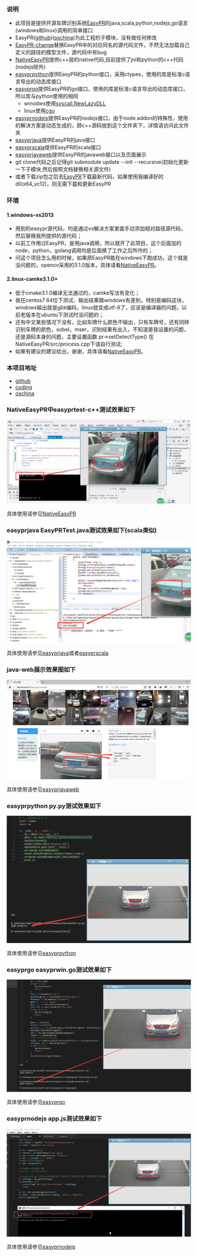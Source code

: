 ### 说明
+ 此项目是提供开源车牌识别系统[EasyPR][5]的java,scala,python,nodejs,go语言(windows和linux)调用的简单接口
+ EasyPR([github][5])([oschina][1])为此工程的子模块，没有做任何修改
+ [EasyPR-change](EasyPR-change)替换EasyPR中的对应同名的源代码文件，不然无法加载自己定义的路径的模型文件，源代码中有bug
+ [NativeEasyPR](NativeEasyPR)提供c++层的native代码,目前提供了jni和python的c++代码(nodejs除外)
+ [easyprpython](easyprpython)提供EasyPR的python接口，采用ctypes，使用的库是标准c语言导出的动态库接口
+ [easyprgo](easyprgo)提供EasyPR的go接口，使用的库是标准c语言导出的动态库接口，所以库与python使用的相同
    - winodws使用[syscall.NewLazyDLL][6]
    - linux使用[cgo][7]
+ [easyprnodejs](easyprnodejs)提供EasyPR的nodejs接口，由于node addon的特殊性，使用的解决方案是动态生成的，顾c++源码放到这个文件夹下，详情请访问此文件夹
+ [easyprjava](easyprjava)提供EasyPR的java接口
+ [easyprscala](easyprscala)提供EasyPR的scala接口
+ [easyprjavaweb](easyprjavaweb)提供EasyPR的javaweb接口以及页面展示
+ git clone代码之后记得git submodule update --init --recursive(初始化更新一下子模块,然后按照文档替换相关源文件)
+ 或者下载zip包之后去[EasyPR][5]下载最新代码，如果使用我编译好的dll(x64_vc12)，则无需下载和更新EasyPR

### 环境
#### 1.windows-vs2013
+ 用到的easypr源代码，均是通过vs解决方案里面手动添加相对路径源代码，然后替换我所提供的源代码；
+ 以前工作用过EasyPR，是用java调用，所以就开了此项目，这个后面加的node，python，golang调用均是后面换了工作之后所作的；
+ 问这个项目怎么用的时候，如果原EasyPR能在windows下跑成功，这个就是没问题的，opencv采用的3.1.0版本，具体请看[NativeEasyPR](NativeEasyPR)。

#### 2.linux-camke3.1.0+
+ 低于cmake3.1.0编译无法通过的，camke写法有变化；
+ 我在centos7 64位下测试，输出结果跟windows有差别，特别是编码这块，windows输出就是gbk编码，linux就变成utf-8了，应该是编译器的问题，以前老版本在ubuntu下测试时没问题的；
+ 还有中文某些情况下没有，比如车牌什么颜色不输出，只有车牌号，还有同样识别车牌的颜色，sobel，mser，识别结果有出入，不知道是我设置的问题，还是源码本身的问题，主要设置函数 pr->setDetectType() 在NativeEasyPR/src/process.cpp下请自行测试;
+ 如果有建议的建议给出，谢谢，具体请看[NativeEasyPR](NativeEasyPR)。


### 本项目地址
+ [github][2]
+ [coding][4]
+ [oschina][3]

### NativeEasyPR中easyprtest-c++测试效果如下
![easyprtes-cpp效果图](NativeEasyPR/easyprtest/shows.png)

具体使用请参见[NativeEasyPR](NativeEasyPR)

### easyprjava EasyPRTest.java测试效果如下(scala类似)
![EasyPRTest.java效果图](easyprjava/shows.png)

具体使用请参见[easyprjava](easyprjava)或者[easyprscala](easyprscala)

### java-web展示效果图如下
![imageDemo效果图](easyprjavaweb/shows.jpg)

具体使用请参见[easyprjavaweb](easyprjavaweb)

### easyprpython py.py测试效果如下
![py.py效果图](easyprpython/shows.png)

具体使用请参见[easyprpython](easyprpython)

### easyprgo easyprwin.go测试效果如下
![easyprwin.go效果图](easyprgo/src/easyprgo/shows.png)

具体使用请参见[easyprgo](easyprgo/src/easyprgo)

### easyprnodejs app.js测试效果如下
![py.py效果图](easyprnodejs/shows.png)

具体使用请参见[easyprnodejs](easyprnodejs)

[1]: https://git.oschina.net/easypr/EasyPR.git
[2]: https://github.com/smirkcat/EasyPR-native.git
[3]: https://git.oschina.net/smirkcat/EasyPR-native.git
[4]: https://git.coding.net/smirkcat/EasyPR-native.git
[5]: https://github.com/liuruoze/EasyPR.git
[6]: https://github.com/golang/go/wiki/WindowsDLLs 
[7]: https://github.com/golang/go/wiki/cgo